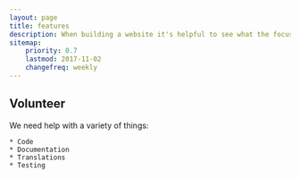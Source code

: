 ```yaml
---
layout: page
title: features
description: When building a website it's helpful to see what the focus of your site is. This page is an example of how to show a website's focus.
sitemap:
    priority: 0.7
    lastmod: 2017-11-02
    changefreq: weekly
---
```

## Volunteer

We need help with a variety of things:

    * Code
    * Documentation
    * Translations
    * Testing
    
 